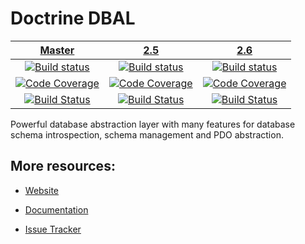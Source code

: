 # Doctrine DBAL

| [Master][Master] | [2.5][2.5] | [2.6][2.6] |
|:----------------:|:----------:|:----------:|
| [![Build status][Master image]][Master] | [![Build status][2.5 image]][2.5] | [![Build status][2.6 image]][2.6] |
| [![Code Coverage](https://scrutinizer-ci.com/g/doctrine/dbal/badges/coverage.png?b=master)](https://scrutinizer-ci.com/g/doctrine/dbal/?branch=master) | [![Code Coverage](https://scrutinizer-ci.com/g/doctrine/dbal/badges/coverage.png?b=2.5)](https://scrutinizer-ci.com/g/doctrine/dbal/?branch=2.5) | [![Code Coverage](https://scrutinizer-ci.com/g/doctrine/dbal/badges/coverage.png?b=2.6)](https://scrutinizer-ci.com/g/doctrine/dbal/?branch=2.6) |
| [![Build Status](https://img.shields.io/continuousphp/git-hub/doctrine/dbal/master.svg)](https://continuousphp.com/git-hub/doctrine/dbal) | [![Build Status](https://img.shields.io/continuousphp/git-hub/doctrine/dbal/2.5.svg)](https://continuousphp.com/git-hub/doctrine/dbal) | [![Build Status](https://img.shields.io/continuousphp/git-hub/doctrine/dbal/2.6.svg)](https://continuousphp.com/git-hub/doctrine/dbal) |


Powerful database abstraction layer with many features for database schema introspection, schema management and PDO abstraction.


## More resources:

* [Website](http://www.doctrine-project.org/projects/dbal.html)
* [Documentation](http://docs.doctrine-project.org/projects/doctrine-dbal/en/latest/)
* [Issue Tracker](https://github.com/doctrine/dbal/issues)


  [Master image]: https://img.shields.io/travis/doctrine/dbal/master.svg?style=flat-square
  [Master]: https://travis-ci.org/doctrine/dbal
  [2.5 image]: https://img.shields.io/travis/doctrine/dbal/2.5.svg?style=flat-square
  [2.5]: https://github.com/doctrine/dbal/tree/2.5
  [2.6 image]: https://img.shields.io/travis/doctrine/dbal/2.6.svg?style=flat-square
  [2.6]: https://github.com/doctrine/dbal/tree/2.6
